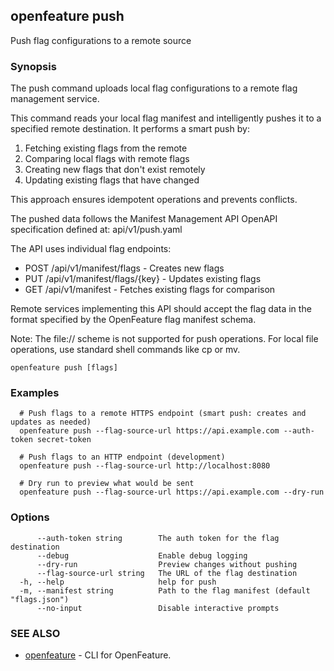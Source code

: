 <!-- markdownlint-disable-file -->
<!-- WARNING: THIS DOC IS AUTO-GENERATED. DO NOT EDIT! -->
## openfeature push

Push flag configurations to a remote source

### Synopsis

The push command uploads local flag configurations to a remote flag management service.

This command reads your local flag manifest and intelligently pushes it to a specified
remote destination. It performs a smart push by:

1. Fetching existing flags from the remote
2. Comparing local flags with remote flags
3. Creating new flags that don't exist remotely
4. Updating existing flags that have changed

This approach ensures idempotent operations and prevents conflicts.

The pushed data follows the Manifest Management API OpenAPI specification defined at:
api/v1/push.yaml

The API uses individual flag endpoints:
- POST /api/v1/manifest/flags - Creates new flags
- PUT /api/v1/manifest/flags/{key} - Updates existing flags
- GET /api/v1/manifest - Fetches existing flags for comparison

Remote services implementing this API should accept the flag data in the format
specified by the OpenFeature flag manifest schema.

Note: The file:// scheme is not supported for push operations.
For local file operations, use standard shell commands like cp or mv.

```
openfeature push [flags]
```

### Examples

```
  # Push flags to a remote HTTPS endpoint (smart push: creates and updates as needed)
  openfeature push --flag-source-url https://api.example.com --auth-token secret-token

  # Push flags to an HTTP endpoint (development)
  openfeature push --flag-source-url http://localhost:8080

  # Dry run to preview what would be sent
  openfeature push --flag-source-url https://api.example.com --dry-run
```

### Options

```
      --auth-token string        The auth token for the flag destination
      --debug                    Enable debug logging
      --dry-run                  Preview changes without pushing
      --flag-source-url string   The URL of the flag destination
  -h, --help                     help for push
  -m, --manifest string          Path to the flag manifest (default "flags.json")
      --no-input                 Disable interactive prompts
```

### SEE ALSO

* [openfeature](openfeature.md)	 - CLI for OpenFeature.

